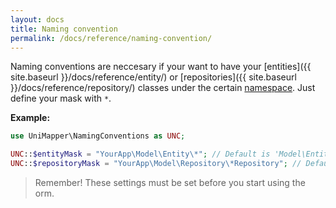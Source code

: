 ```yaml
---
layout: docs
title: Naming convention
permalink: /docs/reference/naming-convention/
---
```


Naming conventions are neccesary if your want to have your [entities]({{ site.baseurl }}/docs/reference/entity/) or [repositories]({{ site.baseurl }}/docs/reference/repository/) classes under the certain [namespace](http://www.php.net/manual/en/language.namespaces.php).
Just define your mask with `*`.

**Example:**

~~~ php
use UniMapper\NamingConventions as UNC;

UNC::$entityMask = "YourApp\Model\Entity\*"; // Default is 'Model\Entity\*'
UNC::$repositoryMask = "YourApp\Model\Repository\*Repository"; // Default is 'Model\Repository\*Repository'
~~~

> Remember! These settings must be set before you start using the orm.
